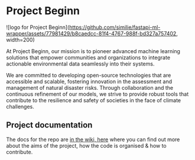 # Project Beginn
![logo for Project Beginn](https://github.com/similie/fastapi-ml-wrapper/assets/77981429/b8caedcc-81f4-4767-988f-bd327a757402, width=200)

At Project Beginn, our mission is to pioneer advanced machine learning solutions that empower communities and organizations to integrate actionable environmental data seamlessly into their systems.  

We are committed to developing open-source technologies that are accessible and scalable, fostering innovation in the assessment and management of natural disaster risks. Through collaboration and the continuous refinement of our models, we strive to provide robust tools that contribute to the resilience and safety of societies in the face of climate challenges.  

## Project documentation
The docs for the repo are [in the wiki, here](https://github.com/similie/fastapi-ml-wrapper/wiki) where you can find out more about the aims of the project, how the code is organised & how to contribute.

